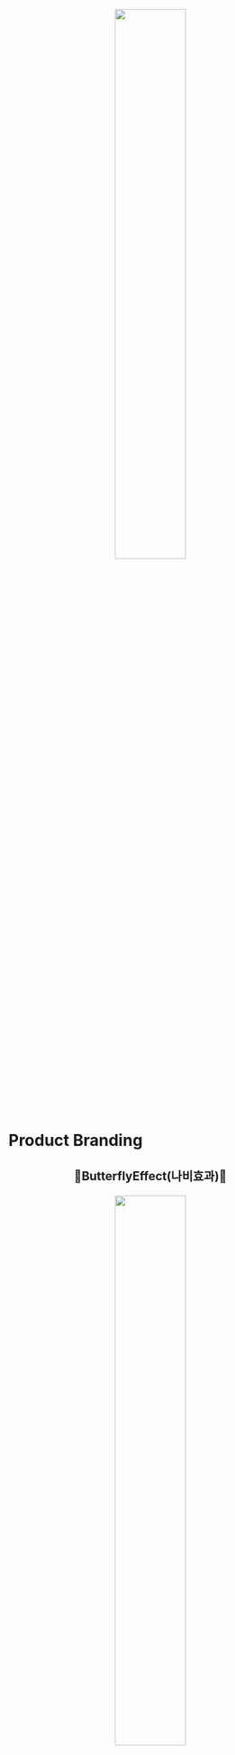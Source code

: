 <p align="center"><img src = "https://user-images.githubusercontent.com/104816234/190887095-2abf0cf6-ec82-4a69-8350-c1b63f60bbf6.png" width = "50%"></p>

# Product Branding
## <p align="center">🦋ButterflyEffect(나비효과)🦋</p>
<p align="center"><img src = "https://user-images.githubusercontent.com/104816234/190891354-d613f137-1ecf-41a8-924b-c2e0d024b858.png" width = "50%"></p>

> 어느 한 곳에서 일어난 작은 변화가 큰 변화를 일으킨다는 나비효과의 정의가 사용자로 하여금 작은 실천을 통해 거대한 목표를 달성할 수 있는 프로그램의 정체성과 
부합하다 판단하여 해당 단어를 채택했습니다.


# Overview
- Butterfly Effect는 디지털 탄소를 절감시킬 수 있는 이메일 클리너 서비스입니다.
- Butterfly Effect는 사용자의 이메일을 분류하고 불필요한 이메일을 삭제함으로써 사용자에게 감축시킨 탄소 배출량을 통계적 수치로 제공합니다.
- 사용자는 Butterfly Effect의 커뮤니티 기능을 통해 다른 사용자들의 탄소 배출 감소량을 확인할 수 있습니다.
- 저희 제품을 통해 사용자는 이메일 삭제에 대한 리워드로 산림 복구가 필요한 지역에 나무를 기부할 수 있습니다.
- Butterfly Effect는 사용자에게 탄소 중립 실천 방안에 대한 첼린지를 제시합니다.

# Introduction

![1](https://user-images.githubusercontent.com/104816234/190846561-566caef5-9130-4de1-8f41-bba5f9e19449.png)

![2](https://user-images.githubusercontent.com/104816234/190846626-d3e0f909-18cb-45b1-8dd9-2bb496c285f8.png)

![3](https://user-images.githubusercontent.com/104816234/190846635-225c881a-2b13-4f69-866d-dec61b263b7f.png)

![4](https://user-images.githubusercontent.com/104816234/190846647-8b897ee9-df4a-44b1-8667-4c3c3803a722.png)

![5](https://user-images.githubusercontent.com/104816234/190846656-80a78753-a44d-47cb-94ba-97e0f6b484be.png)

![6](https://user-images.githubusercontent.com/104816234/190846664-8a06f9a7-1673-44b4-9b6a-508d0fc59588.png)


### [자세한 정보는 Wiki 보러가기~](https://github.com/ForestEnv/ButterflyEffect_emailCleaner/wiki)
